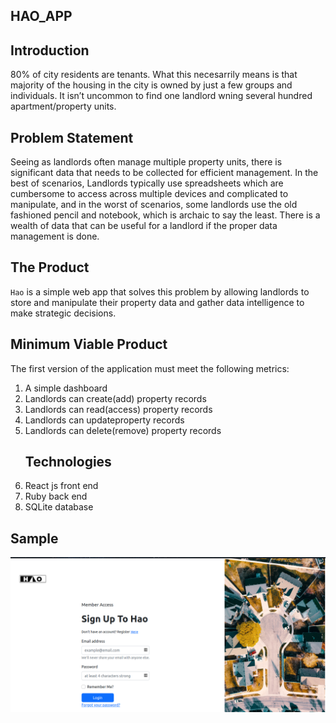 ## HAO_APP

## Introduction

80% of city residents are tenants. What this necesarrily means is that majority of the housing
in the city is owned by just a few groups and individuals. It isn’t uncommon to find one
landlord wning several hundred apartment/property units.

## Problem Statement

Seeing as landlords often manage multiple property units, there is significant data that needs
to be collected for efficient management. In the best of scenarios, Landlords typically use
spreadsheets which are cumbersome to access across multiple devices and complicated to
manipulate, and in the worst of scenarios, some landlords use the old fashioned pencil and
notebook, which is archaic to say the least. There is a wealth of data that can be useful for a
landlord if the proper data management is done.

## The Product

`Hao` is a simple web app that solves this problem by allowing landlords to store and
manipulate their property data and gather data intelligence to make strategic decisions.

## Minimum Viable Product

The first version of the application must meet the following metrics:<br>

1. A simple dashboard
2. Landlords can create(add) property records
3. Landlords can read(access) property records
4. Landlords can updateproperty records
5. Landlords can delete(remove) property records
   ## Technologies
6. React js front end
7. Ruby back end
8. SQLite database

## Sample

![alt text](./img/Screenshot%20from%202022-11-09%2019-28-29.png)
